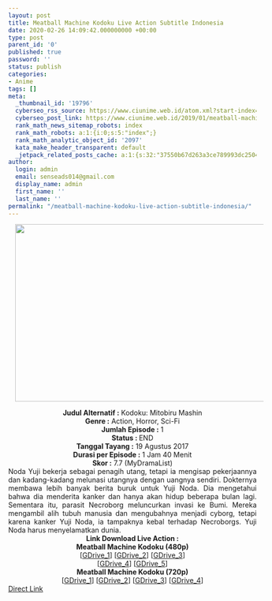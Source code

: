 ```yaml
---
layout: post
title: Meatball Machine Kodoku Live Action Subtitle Indonesia
date: 2020-02-26 14:09:42.000000000 +00:00
type: post
parent_id: '0'
published: true
password: ''
status: publish
categories:
- Anime
tags: []
meta:
  _thumbnail_id: '19796'
  cyberseo_rss_source: https://www.ciunime.web.id/atom.xml?start-index=1201&max-results=150
  cyberseo_post_link: https://www.ciunime.web.id/2019/01/meatball-machine-kodoku-live-action.html
  rank_math_news_sitemap_robots: index
  rank_math_robots: a:1:{i:0;s:5:"index";}
  rank_math_analytic_object_id: '2097'
  kata_make_header_transparent: default
  _jetpack_related_posts_cache: a:1:{s:32:"37550b67d263a3ce789993dc25046c5f";a:2:{s:7:"expires";i:1649139894;s:7:"payload";a:0:{}}}
author:
  login: admin
  email: senseads014@gmail.com
  display_name: admin
  first_name: ''
  last_name: ''
permalink: "/meatball-machine-kodoku-live-action-subtitle-indonesia/"
---
```

<div class="separator" style="clear: both; text-align: center;"><a href="https://4.bp.blogspot.com/-xn5d1wL2rxY/XFMdD_W1cbI/AAAAAAAAJRU/jwu0CF7fNVsf8d7BW3YXup6oDMpL-otvwCLcBGAs/s1600/Meatball%2BMachine%2BKodoku.jpg" imageanchor="1" style="margin-left: 1em; margin-right: 1em;"><img border="0" data-original-height="720" data-original-width="1280" height="360" src="{{ site.baseurl }}/assets/2020/02/Meatball%2BMachine%2BKodoku.jpg" width="640" /></a></div>
<p>
<div style="text-align: center;"><b>Judul</b><b><b> Alternatif</b> :</b> Kodoku: Mitobiru Mashin</div>
<div style="text-align: center;"><b><b>Genre :</b></b> Action, Horror, Sci-Fi</div>
<div style="text-align: center;"><b>Jumlah Episode :</b> 1<br /><b>Status :&nbsp;</b>END<br /><b>Tanggal Tayang :</b> 19 Agustus 2017<br /><b>Durasi per Episode :</b> 1 Jam 40 Menit</div>
<div style="text-align: center;"><b>Skor :</b> 7.7 (MyDramaList)</div>
<div style="text-align: center;"></div>
<div style="text-align: justify;">Noda Yuji bekerja sebagai penagih utang, tetapi ia mengisap pekerjaannya dan kadang-kadang melunasi utangnya dengan uangnya sendiri. Dokternya membawa lebih banyak berita buruk untuk Yuji Noda. Dia mengetahui bahwa dia menderita kanker dan hanya akan hidup beberapa bulan lagi. Sementara itu, parasit Necroborg meluncurkan invasi ke Bumi. Mereka mengambil alih tubuh manusia dan mengubahnya menjadi cyborg, tetapi karena kanker Yuji Noda, ia tampaknya kebal terhadap Necroborgs. Yuji Noda harus menyelamatkan dunia.</div>
<div style="text-align: justify;"></div>
<div style="text-align: justify;"></div>
<div style="text-align: center;"><b>Link Download Live Action :</b></div>
<div style="text-align: center;"></div>
<div style="text-align: center;"><b>Meatball Machine Kodoku (480p)</b><br />[<a href="https://drive.google.com/uc?id=1ytu3KBddP0VbWx0KtpAywA4dtCugETGj" target="_blank" rel="noopener">GDrive_1</a>] [<a href="https://drive.google.com/uc?id=1Bygz9ejbPoXm1jhagi9rDlNxnN6LwQ_h" target="_blank" rel="noopener">GDrive_2</a>] [<a href="https://drive.google.com/uc?id=1yM2yCMLM0SJVEgDjfJ4Pfa0kxUUUrt3h" target="_blank" rel="noopener">GDrive_3</a>]<br />[<a href="https://drive.google.com/uc?id=1gJ5MZCHt9NwbwzwVlFiOTvtuyoZogMAi" target="_blank" rel="noopener">GDrive_4</a>] [<a href="https://drive.google.com/uc?id=1TJDGsYfbHxa4-z23fnnQDyZ-TX7Tmvfe" target="_blank" rel="noopener">GDrive_5</a>]</div>
<div style="text-align: center;"><b>Meatball Machine Kodoku (720p)</b><br />[<a href="https://drive.google.com/uc?id=1UV9kE1-eCsbdRH6zaNZlhKRON9I7QEZe" target="_blank" rel="noopener">GDrive_1</a>] [<a href="https://drive.google.com/uc?id=1TtVJ5PdGm3bqMJKxDbYrddUUOh6QxTlz" target="_blank" rel="noopener">GDrive_2</a>] [<a href="https://drive.google.com/uc?id=1cJwaFqY0Uwk2dzS8bnROFUixgFizeOYL" target="_blank" rel="noopener">GDrive_3</a>] [<a href="https://drive.google.com/uc?id=1ndFospAo1FSo8Xkh-JQyB_hXFgaLU30b" target="_blank" rel="noopener">GDrive_4</a>]</div>
<link rel="stylesheet" href="https://cdnjs.cloudflare.com/ajax/libs/font-awesome/4.7.0/css/font-awesome.min.css" />
<div class="divbtn"> <a href="https://handymansurrender.com/fihup8buzv?key=94550f7ce39444073321dde3b8782f97" class="btn"><i class="fa fa-download"></i> Direct Link</a> </div>

